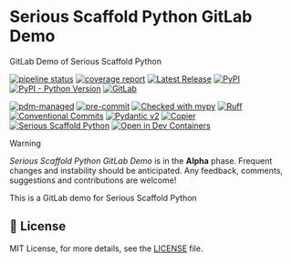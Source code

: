 # Serious Scaffold Python GitLab Demo

GitLab Demo of Serious Scaffold Python

[![pipeline status](https://gitlab.com/serious-scaffold/ss-python-gitlab/badges/main/pipeline.svg)](https://gitlab.com/serious-scaffold/ss-python-gitlab/-/commits/main)
[![coverage report](https://gitlab.com/serious-scaffold/ss-python-gitlab/badges/main/coverage.svg)](https://gitlab.com/serious-scaffold/ss-python-gitlab/-/commits/main)
[![Latest Release](https://gitlab.com/serious-scaffold/ss-python-gitlab/-/badges/release.svg)](https://gitlab.com/serious-scaffold/ss-python-gitlab/-/releases)
[![PyPI](https://img.shields.io/pypi/v/ss-python-gitlab)](https://pypi.org/project/ss-python-gitlab/)
[![PyPI - Python Version](https://img.shields.io/pypi/pyversions/ss-python-gitlab)](https://pypi.org/project/ss-python-gitlab/)
[![GitLab](https://img.shields.io/gitlab/license/serious-scaffold/ss-python-gitlab?gitlab_url=https%3A%2F%2Fgitlab.com)](https://gitlab.com/serious-scaffold/ss-python-gitlab/-/blob/main/LICENSE)

[![pdm-managed](https://img.shields.io/badge/pdm-managed-blueviolet)](https://pdm-project.org)
[![pre-commit](https://img.shields.io/badge/pre--commit-enabled-brightgreen?logo=pre-commit)](https://github.com/pre-commit/pre-commit)
[![Checked with mypy](https://www.mypy-lang.org/static/mypy_badge.svg)](http://mypy-lang.org/)
[![Ruff](https://img.shields.io/endpoint?url=https://raw.githubusercontent.com/astral-sh/ruff/main/assets/badge/v2.json)](https://github.com/astral-sh/ruff)
[![Conventional Commits](https://img.shields.io/badge/Conventional%20Commits-1.0.0-%23FE5196?logo=conventionalcommits&logoColor=white)](https://conventionalcommits.org)
[![Pydantic v2](https://img.shields.io/endpoint?url=https://raw.githubusercontent.com/pydantic/pydantic/5697b1e4c4a9790ece607654e6c02a160620c7e1/docs/badge/v2.json)](https://pydantic.dev)
[![Copier](https://img.shields.io/endpoint?url=https://raw.githubusercontent.com/copier-org/copier/master/img/badge/badge-grayscale-inverted-border-orange.json)](https://github.com/copier-org/copier)
[![Serious Scaffold Python](https://img.shields.io/endpoint?url=https://serious-scaffold.github.io/ss-python/_static/badges/logo.json)](https://serious-scaffold.github.io/ss-python)
[![Open in Dev Containers](https://img.shields.io/static/v1?label=Dev%20Containers&message=Open&color=blue&logo=visualstudiocode)](https://vscode.dev/redirect?url=vscode://ms-vscode-remote.remote-containers/cloneInVolume?url=https://gitlab.com/serious-scaffold/ss-python-gitlab)

> [!WARNING]
> _Serious Scaffold Python GitLab Demo_ is in the **Alpha** phase.
> Frequent changes and instability should be anticipated.
> Any feedback, comments, suggestions and contributions are welcome!

This is a GitLab demo for Serious Scaffold Python

## 📜 License

MIT License, for more details, see the [LICENSE](https://gitlab.com/serious-scaffold/ss-python-gitlab/-/blob/main/LICENSE) file.

